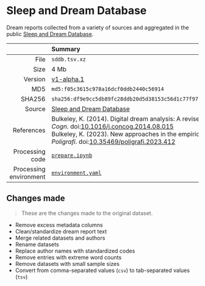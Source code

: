 # Sleep and Dream Database

Dream reports collected from a variety of sources and aggregated in the public
[Sleep and Dream Database](https://sleepanddreamdatabase.org).

| | Summary |
|--:|:--|
| File | `sddb.tsv.xz` |
| Size | 4 Mb |
| Version | [v1-alpha.1](https://github.com/krank-data/sddb/releases/latest) |
| MD5 | `md5:f05c3615c978a16dcf0ddb2440c56914` |
| SHA256 | `sha256:df9e9cc5db89fc28ddb20d5d38153c56d1c77f971626646bb1a1b963e39f607e` |
| Source | [Sleep and Dream Database](https://sleepanddreamdatabase.org/library) |
| References | Bulkeley, K. (2014). Digital dream analysis: A revised method. _Conscious Cogn_. doi:[10.1016/j.concog.2014.08.015](https://doi.org/10.1016/j.concog.2014.08.015) <br> Bulkeley, K. (2023). New approaches in the empirical study of dreams. _Poligrafi_. doi:[10.35469/poligrafi.2023.412](https://doi.org/10.35469/poligrafi.2023.412) |
| Processing code | [`prepare.ipynb`](https://nbviewer.org/github/krank-data/sddb/blob/main/prepare.ipynb) |
| Processing environment | [`environment.yaml`](environment.yaml) |

## Changes made

> These are the changes made to the original dataset.

* Remove excess metadata columns
* Clean/standardize dream report text
* Merge related datasets and authors
* Rename datasets
* Replace author names with standardized codes
* Remove entries with extreme word counts
* Remove datasets with small sample sizes
* Convert from comma-separated values (`csv`) to tab-separated values (`tsv`)
